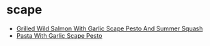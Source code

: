 # scape

 * [Grilled Wild Salmon With Garlic Scape Pesto And Summer Squash](index/g/grilled-wild-salmon-with-garlic-scape-pesto-and-summer-squash.json)
 * [Pasta With Garlic Scape Pesto](index/p/pasta-with-garlic-scape-pesto-395769.json)

